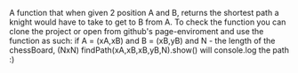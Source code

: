 A function that when given 2 position A and B, returns the shortest path a knight would have to take to get to B from A.
To check the function you can clone the project or open from github's page-enviroment and use the function as such:
if A = (xA,xB) and B = (xB,yB) and N - the length of the chessBoard, (NxN)
findPath(xA,xB,xB,yB,N).show() will console.log the path :)
